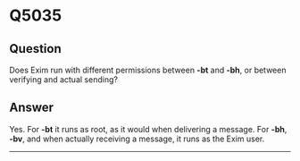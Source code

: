 Q5035
=====

Question
--------

Does Exim run with different permissions between **-bt** and **-bh**, or
between verifying and actual sending?

Answer
------

Yes. For **-bt** it runs as root, as it would when delivering a message.
For **-bh**, **-bv**, and when actually receiving a message, it runs as
the Exim user.

* * * * *

